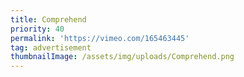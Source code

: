 ```yaml
---
title: Comprehend
priority: 40
permalink: 'https://vimeo.com/165463445'
tag: advertisement
thumbnailImage: /assets/img/uploads/Comprehend.png
---
```


